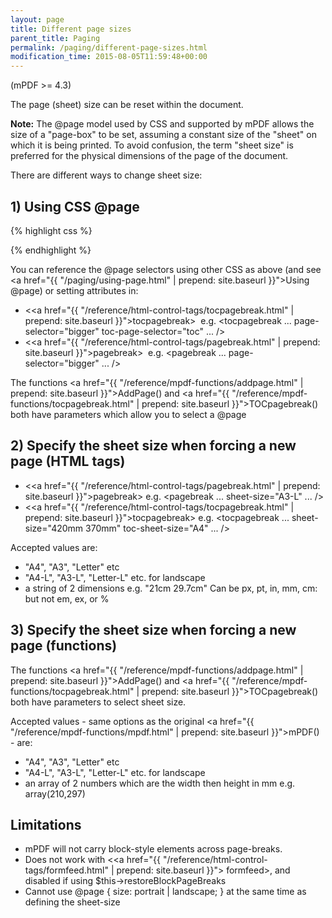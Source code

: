```yaml
---
layout: page
title: Different page sizes
parent_title: Paging
permalink: /paging/different-page-sizes.html
modification_time: 2015-08-05T11:59:48+00:00
---
```


(mPDF >= 4.3)

The page (sheet) size can be reset within the document.

<div class="alert alert-info" role="alert">
    <strong>Note:</strong> The @page model used by CSS and supported by mPDF 
    allows the size of a "page-box" to be set, assuming a constant size of the "sheet" on which it is being printed. 
    To avoid confusion, the term "sheet size" is preferred for the physical dimensions of the page of the document.
</div>

There are different ways to change sheet size:

## 1) Using CSS @page

{% highlight css %}
<style>

@page { sheet-size: A3-L; }

@page bigger { sheet-size: 420mm 370mm; }

@page toc { sheet-size: A4; }

h1.bigsection {
        page-break-before: always;
        page: bigger;
}

</style>
{% endhighlight %}

You can reference the @page selectors using other CSS as above (and see 
<a href="{{ "/paging/using-page.html" | prepend: site.baseurl }}">Using @page</a>) or setting attributes in:

- &lt;<a href="{{ "/reference/html-control-tags/tocpagebreak.html" | prepend: site.baseurl }}">tocpagebreak</a>&gt; 
  e.g. &lt;tocpagebreak ... page-selector="bigger" toc-page-selector="toc" ... /&gt;
- &lt;<a href="{{ "/reference/html-control-tags/pagebreak.html" | prepend: site.baseurl }}">pagebreak</a>&gt;  e.g. 
  &lt;pagebreak ... page-selector="bigger" ... /&gt;

The functions <a href="{{ "/reference/mpdf-functions/addpage.html" | prepend: site.baseurl }}">AddPage()</a> and 
<a href="{{ "/reference/mpdf-functions/tocpagebreak.html" | prepend: site.baseurl }}">TOCpagebreak()</a> both have 
parameters which allow you to select a @page

## 2) Specify the sheet size when forcing a new page (HTML tags)

- &lt;<a href="{{ "/reference/html-control-tags/pagebreak.html" | prepend: site.baseurl }}">pagebreak</a>&gt; e.g.
  &lt;pagebreak ... sheet-size="A3-L" ... /&gt;
- &lt;<a href="{{ "/reference/html-control-tags/tocpagebreak.html" | prepend: site.baseurl }}">tocpagebreak</a>&gt;
  e.g. &lt;tocpagebreak ... sheet-size="420mm 370mm" toc-sheet-size="A4" ... /&gt;

Accepted values are:

- "A4", "A3", "Letter" etc
- "A4-L", "A3-L", "Letter-L" etc. for landscape
- a string of 2 dimensions e.g. "21cm 29.7cm" Can be px, pt, in, mm, cm: but not em, ex, or %

## 3) Specify the sheet size when forcing a new page (functions)

The functions <a href="{{ "/reference/mpdf-functions/addpage.html" | prepend: site.baseurl }}">AddPage()</a> and 
<a href="{{ "/reference/mpdf-functions/tocpagebreak.html" | prepend: site.baseurl }}">TOCpagebreak()</a> both have 
parameters to select sheet size.

Accepted values - same options as the original 
<a href="{{ "/reference/mpdf-functions/mpdf.html" | prepend: site.baseurl }}">mPDF()</a> - are:

- "A4", "A3", "Letter" etc
- "A4-L", "A3-L", "Letter-L" etc. for landscape
- an array of 2 numbers which are the width then height in mm e.g. array(210,297)

## Limitations

- mPDF will not carry block-style elements across page-breaks.
- Does not work with &lt;<a href="{{ "/reference/html-control-tags/formfeed.html" | prepend: site.baseurl }}">
  formfeed</a>&gt;, and disabled if using $this->restoreBlockPageBreaks
- Cannot use @page { size: portrait | landscape; } at the same time as defining the sheet-size

